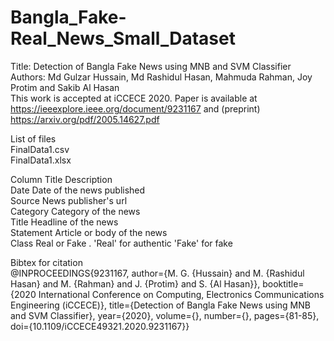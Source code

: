# Bangla_Fake-Real_News_Small_Dataset

Title: Detection of Bangla Fake News using MNB and SVM Classifier\
Authors: Md Gulzar Hussain, Md Rashidul Hasan, Mahmuda Rahman, Joy Protim and Sakib Al Hasan\
This work is accepted at iCCECE 2020. Paper is available at https://ieeexplore.ieee.org/document/9231167 and (preprint) https://arxiv.org/pdf/2005.14627.pdf

List of files\
FinalData1.csv\
FinalData1.xlsx

Column Title	Description\
Date Date of the news published\
Source	News publisher's url\
Category	Category of the news\
Title	Headline of the news\
Statement	Article or body of the news\
Class	Real or Fake . 'Real' for authentic 'Fake' for fake


Bibtex for citation\
@INPROCEEDINGS{9231167,
  author={M. G. {Hussain} and M. {Rashidul Hasan} and M. {Rahman} and J. {Protim} and S. {Al Hasan}},
  booktitle={2020 International Conference on Computing, Electronics   Communications Engineering (iCCECE)}, 
  title={Detection of Bangla Fake News using MNB and SVM Classifier}, 
  year={2020},
  volume={},
  number={},
  pages={81-85},
  doi={10.1109/iCCECE49321.2020.9231167}}
